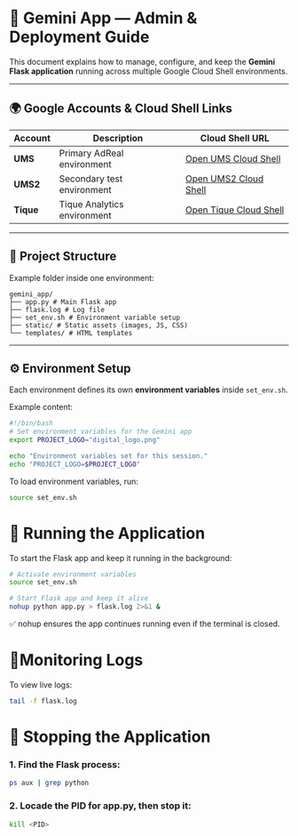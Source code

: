 # 🚀 Gemini App — Admin & Deployment Guide

This document explains how to manage, configure, and keep the **Gemini Flask application** running across multiple Google Cloud Shell environments.

---

## 🌍 Google Accounts & Cloud Shell Links

| Account | Description | Cloud Shell URL |
|----------|--------------|-----------------|
| **UMS** | Primary AdReal environment | [Open UMS Cloud Shell](https://5000-cs-513439251914-default.cs-europe-west4-fycr.cloudshell.dev/?authuser=0) |
| **UMS2** | Secondary test environment | [Open UMS2 Cloud Shell](https://5000-cs-1079682634546-default.cs-europe-west4-fycr.cloudshell.dev/?authuser=0) |
| **Tique** | Tique Analytics environment | [Open Tique Cloud Shell](https://5000-cs-770291034213-default.cs-europe-west4-bhnf.cloudshell.dev/?authuser=0) |

---

## 📁 Project Structure

Example folder inside one environment:
```
gemini_app/
├── app.py # Main Flask app
├── flask.log # Log file
├── set_env.sh # Environment variable setup
├── static/ # Static assets (images, JS, CSS)
└── templates/ # HTML templates
```
---

## ⚙️ Environment Setup

Each environment defines its own **environment variables** inside `set_env.sh`.

Example content:

```bash
#!/bin/bash
# Set environment variables for the Gemini app
export PROJECT_LOGO="digital_logo.png"

echo "Environment variables set for this session."
echo "PROJECT_LOGO=$PROJECT_LOGO"
```

To load environment variables, run:
```bash
source set_env.sh
```

# 🧠 Running the Application
To start the Flask app and keep it running in the background:
```bash
# Activate environment variables
source set_env.sh

# Start Flask app and keep it alive
nohup python app.py > flask.log 2>&1 &
```
✅ nohup ensures the app continues running even if the terminal is closed.

# 📜Monitoring Logs

To view live logs:
```bash
tail -f flask.log
```

# 🛑 Stopping the Application
### 1. Find the Flask process:
```bash
ps aux | grep python
```

### 2. Locade the PID for app.py, then stop it:
```bash
kill <PID>
```